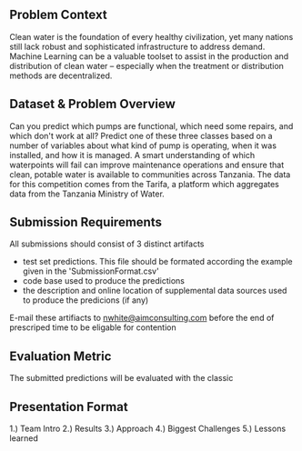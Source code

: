 
## Problem Context

Clean water is the foundation of every healthy civilization, yet many nations still lack robust and sophisticated infrastructure to address demand.  Machine Learning can be a valuable toolset to assist in the production and distribution of clean water – especially when the treatment or distribution methods are decentralized. 


## Dataset & Problem Overview

Can you predict which pumps are functional, which need some repairs, and which don't work at all?  Predict one of these three classes based on a number of variables about what kind of pump is operating, when it was installed, and how it is managed. A smart understanding of which waterpoints will fail can improve maintenance operations and ensure that clean, potable water is available to communities across Tanzania.
The data for this competition comes from the Tarifa, a platform which aggregates data from the Tanzania Ministry of Water.


## Submission Requirements

All submissions should consist of 3 distinct artifacts
- test set predictions.  This file should be formated according the example given in the 'SubmissionFormat.csv'
- code base used to produce the predictions
- the description and online location of supplemental data sources used to produce the predicions (if any)

E-mail these artifiacts to nwhite@aimconsulting.com before the end of prescriped time to be eligable for contention

## Evaluation Metric

The submitted predictions will be evaluated with the classic


## Presentation Format

1.) Team Intro
2.) Results
3.) Approach
4.) Biggest Challenges
5.) Lessons learned


